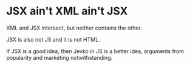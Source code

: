 # JSX ain't XML ain't JSX

XML and JSX intersect, but neither contains the other.

JSX is also not JS and it is not HTML.

If JSX is a good idea, then Jevko in JS is a better idea, arguments from popularity and marketing notwithstanding.